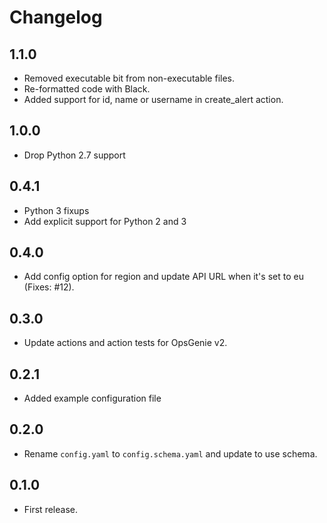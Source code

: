# Changelog

## 1.1.0
- Removed executable bit from non-executable files.
- Re-formatted code with Black.
- Added support for id, name or username in create_alert action.

## 1.0.0

- Drop Python 2.7 support

## 0.4.1

- Python 3 fixups
- Add explicit support for Python 2 and 3

## 0.4.0

- Add config option for region and update API URL when it's set to eu (Fixes: #12).

## 0.3.0

- Update actions and action tests for OpsGenie v2.

## 0.2.1

- Added example configuration file

## 0.2.0

- Rename `config.yaml` to `config.schema.yaml` and update to use schema.

## 0.1.0

- First release.
